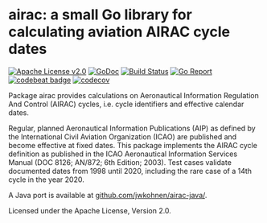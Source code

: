 # airac: a small Go library for calculating aviation AIRAC cycle dates

[![Apache License v2.0](https://img.shields.io/badge/license-Apache%20License%202.0-blue.svg)](https://www.apache.org/licenses/LICENSE-2.0.txt)
[![GoDoc](https://godoc.org/github.com/jwkohnen/airac?status.svg)](https://godoc.org/github.com/jwkohnen/airac)
[![Build Status](https://travis-ci.org/jwkohnen/airac.svg?branch=master)](https://travis-ci.org/jwkohnen/airac)
[![Go Report](https://goreportcard.com/badge/github.com/jwkohnen/airac)](https://goreportcard.com/report/github.com/jwkohnen/airac)
[![codebeat badge](https://codebeat.co/badges/84112bfa-9f47-4bb0-b741-c56441e9fdde)](https://codebeat.co/projects/github-com-jwkohnen-airac)
[![codecov](https://codecov.io/gh/jwkohnen/airac/branch/master/graph/badge.svg)](https://codecov.io/gh/jwkohnen/airac)


Package airac provides calculations on Aeronautical Information Regulation And
Control (AIRAC) cycles, i.e. cycle identifiers and effective calendar dates.

Regular, planned Aeronautical Information Publications (AIP) as defined by the
International Civil Aviation Organization (ICAO) are published and become
effective at fixed dates. This package implements the AIRAC cycle definition as
published in the ICAO Aeronautical Information Services Manual (DOC 8126;
AN/872; 6th Edition; 2003). Test cases validate documented dates from 1998 until
2020, including the rare case of a 14th cycle in the year 2020.

A Java port is available at [github.com/jwkohnen/airac-java/](https://github.com/jwkohnen/airac-java/).

Licensed under the Apache License, Version 2.0.
